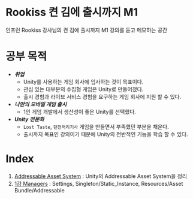 # Rookiss 켠 김에 출시까지 M1

인프런 Rookiss 강사님의 켠 김에 출시까지 M1 강의를 듣고 메모하는 공간

# 공부 목적
- ***취업***
  - Unity를 사용하는 게임 회사에 입사하는 것이 목표이다.
  - 관심 있는 대부분의 수집형 게임은 Unity로 만들어졌다.
  - 출시 경험과 라이브 서비스 경험을 요구하는 게임 회사에 지원 할 수 있다.
- ***나만의 모바일 게임 출시***
  - 1인 게임 개발에서 생산성이 좋은 Unity를 선택했다.
- ***Unity 전문화***
  - `Lost Taste`, `던전처리기사` 게임을 만들면서 부족했던 부분을 채운다.
  - 출시까지 목표인 강의이기 때문에 Unity의 전반적인 기능을 학습 할 수 있다.

# Index
1. [Addressable Asset System](Addressable_Asset.md/) : Unity의 Addressable Asset System을 정리
2. [1강 Managers](1_Managers/) : Settings, Singleton/Static_Instance, Resources/Asset Bundle/Addressable